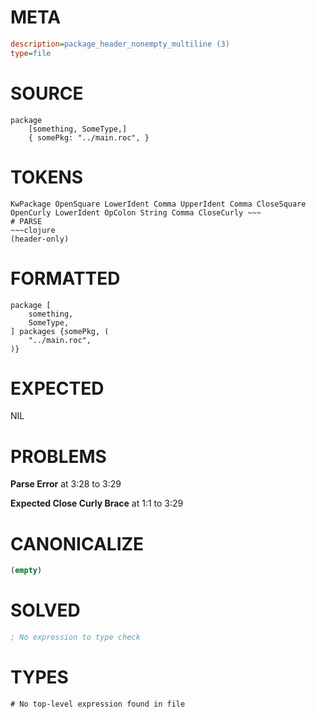# META
~~~ini
description=package_header_nonempty_multiline (3)
type=file
~~~
# SOURCE
~~~roc
package
	[something, SomeType,]
	{ somePkg: "../main.roc", }
~~~
# TOKENS
~~~text
KwPackage OpenSquare LowerIdent Comma UpperIdent Comma CloseSquare OpenCurly LowerIdent OpColon String Comma CloseCurly ~~~
# PARSE
~~~clojure
(header-only)
~~~
# FORMATTED
~~~roc
package [
	something,
	SomeType,
] packages {somePkg, (
	"../main.roc",
)}

~~~
# EXPECTED
NIL
# PROBLEMS
**Parse Error**
at 3:28 to 3:29

**Expected Close Curly Brace**
at 1:1 to 3:29

# CANONICALIZE
~~~clojure
(empty)
~~~
# SOLVED
~~~clojure
; No expression to type check
~~~
# TYPES
~~~roc
# No top-level expression found in file
~~~
